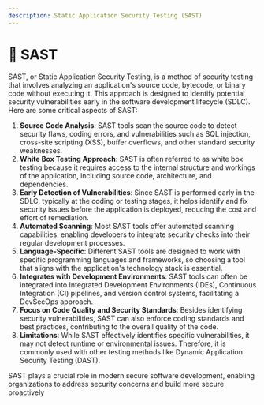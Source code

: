 ```yaml
---
description: Static Application Security Testing (SAST)
---
```


# 🔎 SAST

SAST, or Static Application Security Testing, is a method of security testing that involves analyzing an application's source code, bytecode, or binary code without executing it. This approach is designed to identify potential security vulnerabilities early in the software development lifecycle (SDLC). Here are some critical aspects of SAST:

1. **Source Code Analysis**: SAST tools scan the source code to detect security flaws, coding errors, and vulnerabilities such as SQL injection, cross-site scripting (XSS), buffer overflows, and other standard security weaknesses.
2. **White Box Testing Approach**: SAST is often referred to as white box testing because it requires access to the internal structure and workings of the application, including source code, architecture, and dependencies.
3. **Early Detection of Vulnerabilities**: Since SAST is performed early in the SDLC, typically at the coding or testing stages, it helps identify and fix security issues before the application is deployed, reducing the cost and effort of remediation.
4. **Automated Scanning**: Most SAST tools offer automated scanning capabilities, enabling developers to integrate security checks into their regular development processes.
5. **Language-Specific**: Different SAST tools are designed to work with specific programming languages and frameworks, so choosing a tool that aligns with the application's technology stack is essential.
6. **Integrates with Development Environments**: SAST tools can often be integrated into Integrated Development Environments (IDEs), Continuous Integration (CI) pipelines, and version control systems, facilitating a DevSecOps approach.
7. **Focus on Code Quality and Security Standards**: Besides identifying security vulnerabilities, SAST can also enforce coding standards and best practices, contributing to the overall quality of the code.
8. **Limitations**: While SAST effectively identifies specific vulnerabilities, it may not detect runtime or environmental issues. Therefore, it is commonly used with other testing methods like Dynamic Application Security Testing (DAST).

SAST plays a crucial role in modern secure software development, enabling organizations to address security concerns and build more secure proactively
